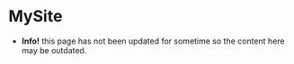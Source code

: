 # MySite
- <strong>Info!</strong> this page has not been updated for sometime so the content here may be outdated.
